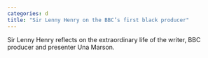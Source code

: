 ```yaml
---
categories: d
title: "Sir Lenny Henry on the BBC’s first black producer"
---
```

Sir Lenny Henry reflects on the extraordinary life of the writer, BBC producer and presenter Una Marson.